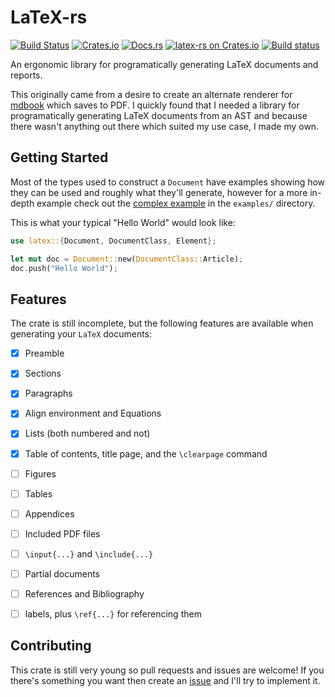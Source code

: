 # LaTeX-rs

[![Build Status](https://travis-ci.org/Michael-F-Bryan/latex-rs.svg?branch=master)](https://travis-ci.org/Michael-F-Bryan/latex-rs)
[![Crates.io](https://img.shields.io/crates/l/latex.svg)](https://crates.io/crates/latex)
[![Docs.rs](https://docs.rs/latex/badge.svg)](https://docs.rs/latex/)
[![latex-rs on Crates.io](https://img.shields.io/crates/v/latex.svg)](https://crates.io/crates/latex)
[![Build
status](https://ci.appveyor.com/api/projects/status/eca0h1nrk6nq3xwo?svg=true)](https://ci.appveyor.com/project/Michael-F-Bryan/latex-rs)


An ergonomic library for programatically generating LaTeX documents and reports.

This originally came from a desire to create an alternate renderer for [mdbook]
which saves to PDF. I quickly found that I needed a library for programatically
generating LaTeX documents from an AST and because there wasn't anything out
there which suited my use case, I made my own.


## Getting Started

Most of the types used to construct a `Document` have examples showing how they
can be used and roughly what they'll generate, however for a more in-depth
example check out the [complex example] in the `examples/` directory.

This is what your typical "Hello World" would look like:

```rust
use latex::{Document, DocumentClass, Element};

let mut doc = Document::new(DocumentClass::Article);
doc.push("Hello World");
```


## Features

The crate is still incomplete, but the following features are available when
generating your `LaTeX` documents:

- [x] Preamble
- [x] Sections
- [x] Paragraphs
- [x] Align environment and Equations
- [x] Lists (both numbered and not)
- [x] Table of contents, title page, and the `\clearpage` command
- [ ] Figures
- [ ] Tables
- [ ] Appendices
- [ ] Included PDF files
- [ ] `\input{...}` and `\include{...}`
- [ ] Partial documents
- [ ] References and Bibliography
- [ ] labels, plus `\ref{...}` for referencing them


## Contributing

This crate is still very young so pull requests and issues are welcome! If
you there's something you want then create an [issue] and I'll try to implement
it.


[issue]: https://github.com/Michael-F-Bryan/latex-rs/issues/new
[mdbook]: https://github.com/azerupi/mdBook
[complex example]: https://github.com/Michael-F-Bryan/latex-rs/blob/master/examples/complex.rs

